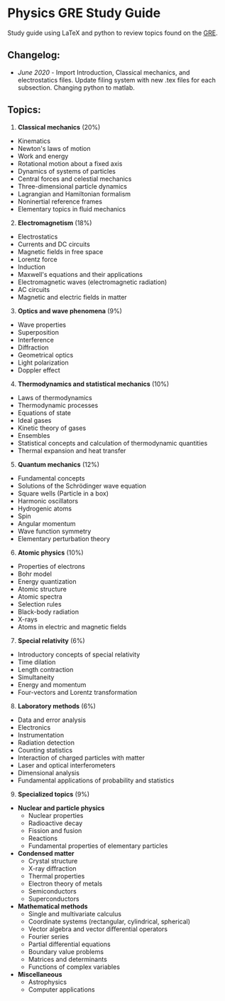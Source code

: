 # Physics GRE Study Guide

Study guide using LaTeX and python to review topics found on the [GRE](https://en.wikipedia.org/wiki/GRE_Physics_Test).

## Changelog:

- *June 2020* - Import Introduction, Classical mechanics, and electrostatics files. Update filing system with new .tex files for each subsection. Changing python to matlab.

## Topics:
1. **Classical mechanics** (20%)
  - Kinematics
  - Newton's laws of motion
  - Work and energy
  - Rotational motion about a fixed axis
  - Dynamics of systems of particles
  - Central forces and celestial mechanics
  - Three-dimensional particle dynamics
  - Lagrangian and Hamiltonian formalism
  - Noninertial reference frames
  - Elementary topics in fluid mechanics
2. **Electromagnetism** (18%)
  - Electrostatics
  - Currents and DC circuits
  - Magnetic fields in free space
  - Lorentz force
  - Induction
  - Maxwell's equations and their applications
  - Electromagnetic waves (electromagnetic radiation)
  - AC circuits
  - Magnetic and electric fields in matter
3. **Optics and wave phenomena** (9%)
  - Wave properties
  - Superposition
  - Interference
  - Diffraction
  - Geometrical optics
  - Light polarization
  - Doppler effect
4. **Thermodynamics and statistical mechanics** (10%)
  - Laws of thermodynamics
  - Thermodynamic processes
  - Equations of state
  - Ideal gases
  - Kinetic theory of gases
  - Ensembles
  - Statistical concepts and calculation of thermodynamic quantities
  - Thermal expansion and heat transfer
5. **Quantum mechanics** (12%)
  - Fundamental concepts
  - Solutions of the Schrödinger wave equation
  - Square wells (Particle in a box)
  - Harmonic oscillators
  - Hydrogenic atoms
  - Spin
  - Angular momentum
  - Wave function symmetry
  - Elementary perturbation theory
6. **Atomic physics** (10%)
  - Properties of electrons
  - Bohr model
  - Energy quantization
  - Atomic structure
  - Atomic spectra
  - Selection rules
  - Black-body radiation
  - X-rays
  - Atoms in electric and magnetic fields
7. **Special relativity** (6%)
  - Introductory concepts of special relativity
  - Time dilation
  - Length contraction
  - Simultaneity
  - Energy and momentum
  - Four-vectors and Lorentz transformation
8. **Laboratory methods** (6%)
  - Data and error analysis
  - Electronics
  - Instrumentation
  - Radiation detection
  - Counting statistics
  - Interaction of charged particles with matter
  - Laser and optical interferometers
  - Dimensional analysis
  - Fundamental applications of probability and statistics
9. **Specialized topics** (9%)
  - **Nuclear and particle physics**
    - Nuclear properties
    - Radioactive decay
    - Fission and fusion
    - Reactions
    - Fundamental properties of elementary particles
  - **Condensed matter**
    - Crystal structure
    - X-ray diffraction
    - Thermal properties
    - Electron theory of metals
    - Semiconductors
    - Superconductors
  - **Mathematical methods**
    - Single and multivariate calculus
    - Coordinate systems (rectangular, cylindrical, spherical)
    - Vector algebra and vector differential operators
    - Fourier series
    - Partial differential equations
    - Boundary value problems
    - Matrices and determinants
    - Functions of complex variables
  - **Miscellaneous**
    - Astrophysics
    - Computer applications
